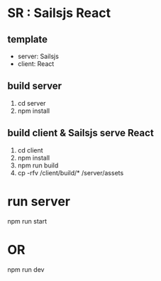 # SR : Sailsjs React

## template
- server: Sailsjs
- client: React


## build server
1. cd  server
2. npm install


## build client & Sailsjs serve React
1. cd  client
2. npm install
3. npm run build
4. cp -rfv   /client/build/* /server/assets


# run server
npm run start

# OR
npm run dev

